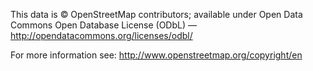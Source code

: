 This data is © OpenStreetMap contributors; available under Open Data Commons Open Database License (ODbL) — http://opendatacommons.org/licenses/odbl/

For more information see: http://www.openstreetmap.org/copyright/en